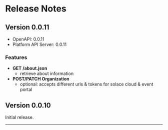 # Release Notes

## Version 0.0.11

* OpenAPI: 0.0.11
* Platform API Server: 0.0.11

### Features
* **GET /about.json**
  - retrieve about information
* **POST/PATCH Organization**
  - optional: accepts different urls & tokens for solace cloud & event portal

## Version 0.0.10

Initial release.


---
